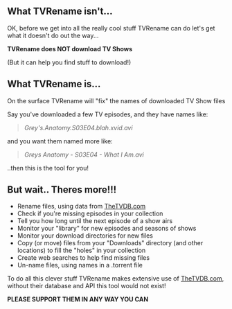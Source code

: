 ## What TVRename isn't...
OK, before we get into all the really cool stuff TVRename can do let's get what it doesn't do out the way...

**TVRename does NOT download TV Shows**

(But it can help you find stuff to download!)

## What TVRename is...
On the surface TVRename will "fix" the names of downloaded TV Show files

Say you've downloaded a few TV episodes, and they have names like:

>  *Grey's.Anatomy.S03E04.blah.xvid.avi*

and you want them named more like:

> *Greys Anatomy - S03E04 - What I Am.avi*

..then this is the tool for you!

## But wait.. Theres more!!!
 * Rename files, using data from [TheTVDB.com](http://thetvdb.com "Visit thetvdb.com")
 * Check if you're missing episodes in your collection
 * Tell you how long until the next episode of a show airs
 * Monitor your "library" for new episodes and seasons of shows
 * Monitor your download directories for new files
 * Copy (or move) files from your "Downloads" directory (and other locations) to fill the "holes" in your collection
 * Create web searches to help find missing files
 * Un-name files, using names in a .torrent file

To do all this clever stuff TVRename makes extensive use of [TheTVDB.com](http://thetvdb.com "Visit thetvdb.com"), without their database and API this tool would not exist!

 **PLEASE SUPPORT THEM IN ANY WAY YOU CAN**
